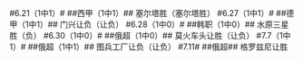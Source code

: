 #6.21（1中1）#
##西甲（1中1）##
塞尔塔胜（塞尔塔胜）
#6.27（1中1）#
##德甲（1中1）##
门兴让负（让负）
#6.28（1中0）#
##韩职（1中0）##
水原三星胜（负）
#6.30（1中0）#
##俄超（1中0）##
莫火车头让胜（让负）
#7.7（1中1）#
##俄超（1中1）##
图兵工厂让负（让负）
#7.11#
##俄超##
格罗兹尼让胜